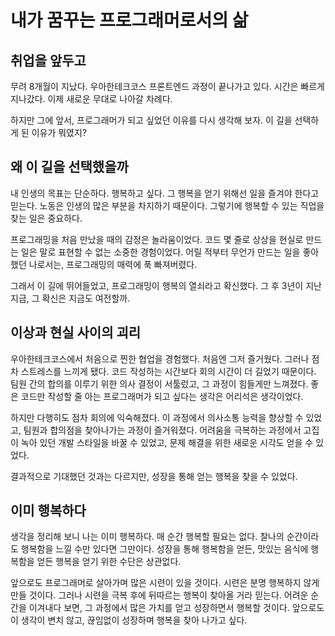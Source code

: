 # 내가 꿈꾸는 프로그래머로서의 삶

## 취업을 앞두고

무려 8개월이 지났다. 우아한테크코스 프론트엔드 과정이 끝나가고 있다. 시간은 빠르게 지나갔다. 이제 새로운 무대로 나아갈 차례다.

하지만 그에 앞서, 프로그래머가 되고 싶었던 이유를 다시 생각해 보자. 이 길을 선택하게 된 이유가 뭐였지?

## 왜 이 길을 선택했을까

내 인생의 목표는 단순하다. 행복하고 싶다. 그 행복을 얻기 위해선 일을 즐겨야 한다고 믿는다. 노동은 인생의 많은 부분을 차지하기 때문이다. 그렇기에 행복할 수 있는 직업을 찾는 일은 중요하다.

프로그래밍을 처음 만났을 때의 감정은 놀라움이었다. 코드 몇 줄로 상상을 현실로 만드는 일은 말로 표현할 수 없는 소중한 경험이었다. 어릴 적부터 무언가 만드는 일을 좋아했던 나로서는, 프로그래밍의 매력에 푹 빠져버렸다.

그래서 이 길에 뛰어들었고, 프로그래밍이 행복의 열쇠라고 확신했다.
그 후 3년이 지난 지금, 그 확신은 지금도 여전할까.

## 이상과 현실 사이의 괴리

우아한테크코스에서 처음으로 찐한 협업을 경험했다. 처음엔 그저 즐거웠다. 그러나 점차 스트레스를 느끼게 됐다. 코드 작성하는 시간보다 회의 시간이 더 길었기 때문이다. 팀원 간의 합의를 이루기 위한 의사 결정이 서툴렀고, 그 과정이 힘들게만 느껴졌다. 좋은 코드만 작성할 줄 아는 프로그래머가 되고 싶다는 생각은 어리석은 생각이었다.

하지만 다행히도 점차 회의에 익숙해졌다. 이 과정에서 의사소통 능력을 향상할 수 있었고, 팀원과 합의점을 찾아나가는 과정이 즐거워졌다. 어려움을 극복하는 과정에서 고집이 녹아 있던 개발 스타일을 바꿀 수 있었고, 문제 해결을 위한 새로운 시각도 얻을 수 있었다.

결과적으로 기대했던 것과는 다르지만, 성장을 통해 얻는 행복을 찾을 수 있었다.

## 이미 행복하다

생각을 정리해 보니 나는 이미 행복하다. 매 순간 행복할 필요는 없다. 찰나의 순간이라도 행복함을 느낄 수만 있다면 그만이다. 성장을 통해 행복함을 얻든, 맛있는 음식에 행복함을 얻든 행복을 얻기 위한 수단은 상관없다.

앞으로도 프로그래머로 살아가며 많은 시련이 있을 것이다. 시련은 분명 행복하지 않게 만들 것이다. 그러나 시련을 극복 후에 뒤따르는 행복이 찾아올 거라 믿는다. 어려운 순간을 이겨내다 보면, 그 과정에서 많은 가치를 얻고 성장하면서 행복할 것이다. 앞으로도 이 생각이 변치 않고, 끊임없이 성장하며 행복을 찾아 나가고 싶다.
